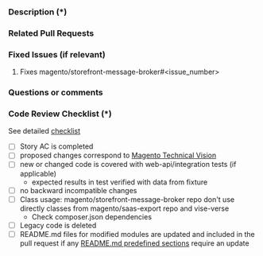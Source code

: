<!---
    Thank you for contributing to Magento.
    To help us process this pull request we recommend that you add the following information:
     - Summary of the pull request,
     - Issue(s) related to the changes made,
     - Manual testing scenarios
    Fields marked with (*) are required. Please don't remove the template.
-->

<!--- Please provide a general summary of the Pull Request in the Title above -->

### Description (*)
<!---
    Please provide a description of the changes proposed in the pull request.
    Letting us know what has changed and why it needed changing will help us validate this pull request.
-->

### Related Pull Requests
<!-- related pull request placeholder -->

### Fixed Issues (if relevant)
<!---
    If relevant, please provide a list of fixed issues in the format magento/storefront-message-broker#<issue_number>.
    There could be 1 or more issues linked here and it will help us find some more information about the reasoning behind this change.
-->
1. Fixes magento/storefront-message-broker#<issue_number>


### Questions or comments
<!---
	If relevant, here you can ask questions or provide comments on your pull request for the reviewer
	For example if you need assistance with writing tests or would like some feedback on one of your development ideas
-->

### Code Review Checklist (*)

See detailed [checklist](https://github.com/magento/storefront-message-broker/blob/develop/dev/docs/projectAgreements/Code-Review-checklist.md)

- [ ] Story AC is completed
- [ ] proposed changes correspond to [Magento Technical Vision](https://devdocs.magento.com/guides/v2.2/coding-standards/technical-guidelines.html)
- [ ] new or changed code is covered with web-api/integration tests (if applicable)
  - expected results in test verified with data from fixture
- [ ] no backward incompatible changes
- [ ] Class usage: magento/storefront-message-broker repo don't use directly classes from magento/saas-export repo and vise-verse
  - Check composer.json dependencies
- [ ] Legacy code is deleted
- [ ] README.md files for modified modules are updated and included in the pull request if any [README.md predefined sections](https://github.com/magento/devdocs/wiki/Magento-module-README.md) require an update
